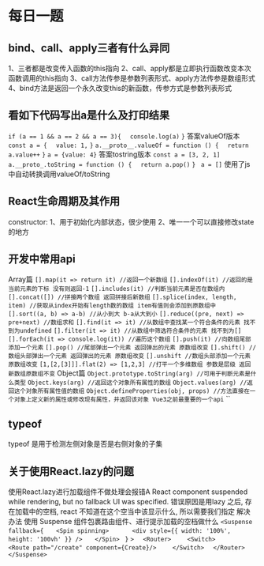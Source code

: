 # 每日一题

## bind、call、apply三者有什么异同
  1、三者都是改变传入函数的this指向
  2、call、apply都是立即执行函数改变本次函数调用的this指向
  3、call方法传参是参数列表形式、apply方法传参是数组形式
  4、bind方法是返回一个永久改变this的新函数，传参方式是参数列表形式
## 看如下代码写出a是什么及打印结果
  `if (a == 1 && a == 2 && a == 3){`
  `  console.log(a)`
  `}`
  答案valueOf版本
  `const a = {`
  `  value: 1,`
  `}`
  `a.__proto__.valueOf = function () {`
  `  return a.value++`
  `}`
  `a = {value: 4}`
  答案tostring版本
  `const a = [3, 2, 1]`
  `a.__proto_.toString = function () {`
  `  return a.pop()`
  `}`
  ` a = []`
  使用了js中自动转换调用valueOf/toString

## React生命周期及其作用
  constructor:
    1、用于初始化内部状态，很少使用
    2、唯一一个可以直接修改state的地方

## 开发中常用api
Array篇
`[].map(it => return it) //返回一个新数组`
`[].indexOf(it) //返回的是当前元素的下标 没有则返回-1`
`[].includes(it) //判断当前元素是否在数组内`
`[].concat([]) //拼接两个数组 返回拼接后新数组`
`[].splice(index, length, item) //获取从index开始有length数的数组 item有值则会添加到原数组中`
`[].sort((a, b) => a-b) //从小到大 b-a从大到小`
`[].reduce((pre, next) => pre+next) //数组求和`
`[].find(it => it) //从数组中查找某一个符合条件的元素 找不到为undefined`
`[].filter(it => it) //从数组中筛选符合条件的元素 找不到为[]`
`[].forEach(it => console.log(it)) //遍历这个数组`
`[].push(it) //向数组尾部添加一个元素`
`[].pop() //尾部弹出一个元素 返回弹出的元素 原数组改变`
`[].shift() //数组头部弹出一个元素 返回弹出的元素 原数组改变`
`[].unshift //数组头部添加一个元素 原数组改变`
`[1,[2,[3]]].flat(2) => [1,2,3] //打平一个多维数组 参数是层级 返回新数组原数组不变`
Object篇
`Object.prototype.toString(arg) //可用于判断元素是什么类型`
`Object.keys(arg) //返回这个对象所有属性的数组`
`Object.values(arg) //返回这个对象所有属性值的数组`
`Object.defineProperties(obj, props) //方法直接在一个对象上定义新的属性或修改现有属性，并返回该对象 Vue3之前最重要的一个api`
``
## typeof 
typeof 是用于检测左侧对象是否是右侧对象的子集

## 关于使用React.lazy的问题
  使用React.lazy进行加载组件不做处理会报错A React component suspended while rendering, but no fallback UI was specified.
  错误原因是用lazy 之后, 存在加载中的空档, react 不知道在这个空当中该显示什么, 所以需要我们指定
  解决办法
    使用 Suspense 组件包裹路由组件、进行提示加载的空档做什么
    `<Suspense`
    ` fallback={`
    `   <Spin spinning>`
    `      <div style={{ width: '100%', height: '100vh' }} />`
    `   </Spin>`
    ` }`
    `>`
    `  <Router>`
    `    <Switch>`
    `      <Route path="/create" component={Create}/>`
    `    </Switch>`
    `  </Router>`
    `</Suspense>`




